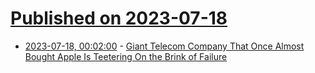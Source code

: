 # [Published on 2023-07-18](index.md)

* [2023-07-18, 00:02:00](https://apple.slashdot.org/story/23/07/17/2058226/giant-telecom-company-that-once-almost-bought-apple-is-teetering-on-the-brink-of-failure?utm_source=rss1.0mainlinkanon&utm_medium=feed) - [Giant Telecom Company That Once Almost Bought Apple Is Teetering On the Brink of Failure](https://apple.slashdot.org/story/23/07/17/2058226/giant-telecom-company-that-once-almost-bought-apple-is-teetering-on-the-brink-of-failure?utm_source=rss1.0mainlinkanon&utm_medium=feed)
